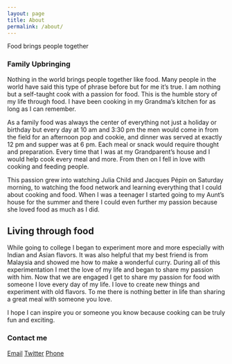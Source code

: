 ```yaml
---
layout: page
title: About
permalink: /about/
---
```


Food brings people together

### Family Upbringing

Nothing in the world brings people together like food. Many people in the world have said this type of phrase before but for me it’s true. I am nothing but a self-taught cook with a passion for food. This is the humble story of my life through food. I have been cooking in my Grandma’s kitchen for as long as I can remember.

As a family food was always the center of everything not just a holiday or birthday but every day at 10 am and 3:30 pm the men would come in from the field for an afternoon pop and cookie, and dinner was served at exactly 12 pm and supper was at 6 pm. Each meal or snack would require thought and preparation. Every time that I was at my Grandparent’s house and I would help cook every meal and more. From then on I fell in love with cooking and feeding people.

This passion grew into watching Julia Child and Jacques Pépin on Saturday morning, to watching the food network and learning everything that I could about cooking and food. When I was a teenager I started going to my Aunt’s house for the summer and there I could even further my passion because she loved food as much as I did.

## Living through food

While going to college I began to experiment more and more especially with Indian and Asian flavors. It was also helpful that my best friend is from Malaysia and showed me how to make a wonderful curry. During all of this experimentation I met the love of my life and began to share my passion with him. Now that we are engaged I get to share my passion for food with someone I love every day of my life. I love to create new things and experiment with old flavors. To me there is nothing better in life than sharing a great meal with someone you love. 

I hope I can inspire you or someone you know because cooking can be truly fun and exciting.

### Contact me

[Email](mailto:mwalkingwithafoodie.com)
[Twitter](twitter.com/walkingwithafoodie.com)
[Phone](712-363-5397)
